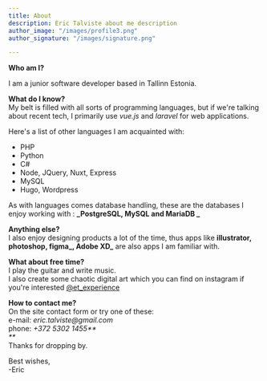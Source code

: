 ```yaml
---
title: About
description: Eric Talviste about me description
author_image: "/images/profile3.png"
author_signature: "/images/signature.png"

---
```

**Who am I?**

I am a junior software developer based in Tallinn Estonia.

**What do I know?**  
My belt is filled with all sorts of programming languages, but if we're talking about recent tech, I primarily use _vue.js_ and _laravel_ for web applications.

Here's a list of other languages I am acquainted with:

* PHP
* Python
* C#
* Node, JQuery, Nuxt, Express
* MySQL
* Hugo, Wordpress

As with languages comes database handling, these are the databases I enjoy working with : **_PostgreSQL, MySQL and MariaDB _**

**Anything else?**  
I also enjoy designing products a lot of the time, thus apps like **illustrator, photoshop, figma_, Adobe XD_** are also apps I am familiar with.

**What about free time?**  
I play the guitar and write music.  
I also create some chaotic digital art which you can find on instagram if you're interested [@et_experience](https://www.instagram.com/et_experience/)

**How to contact me?**  
On the site contact form or try one of these:  
e-mail: _eric.talviste@gmail.com_  
phone: _+372 5302 1455**  
**_  
Thanks for dropping by.

Best wishes,  
\-Eric